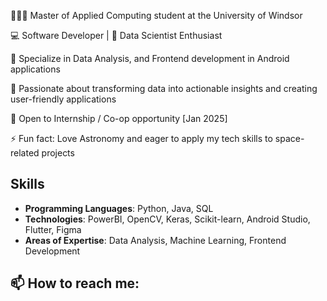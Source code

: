 👩🏻‍💻 Master of Applied Computing student at the University of Windsor

💻 Software Developer | 🚀 Data Scientist Enthusiast

🔭 Specialize in Data Analysis, and Frontend development in Android applications

🌱 Passionate about transforming data into actionable insights and creating user-friendly applications

🤝 Open to Internship / Co-op opportunity [Jan 2025]

⚡ Fun fact: Love Astronomy and eager to apply my tech skills to space-related projects  



## Skills
- **Programming Languages**: Python, Java, SQL
- **Technologies**: PowerBI, OpenCV, Keras, Scikit-learn, Android Studio, Flutter, Figma
- **Areas of Expertise**: Data Analysis, Machine Learning, Frontend Development



## 📫 How to reach me:

